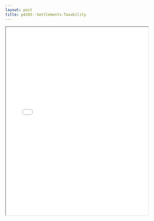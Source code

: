 ```yaml
---
layout: post
title: p4345--Settlements-Taxability
---
```


<div class="pdf-container">
<iframe src="/ea//_pdf-2-md/p4345--Settlements-Taxability.pdf" height="600" width="90%" allowFullScreen="true"></iframe>
</div>

